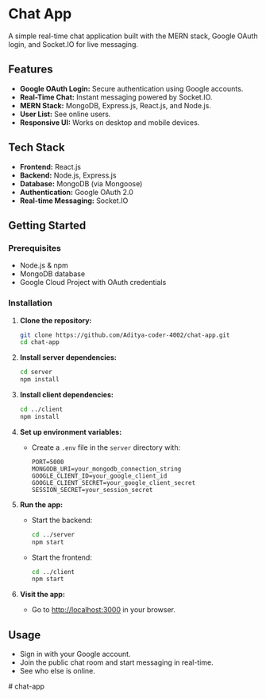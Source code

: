 # Chat App

A simple real-time chat application built with the MERN stack, Google OAuth login, and Socket.IO for live messaging.

## Features

- **Google OAuth Login:** Secure authentication using Google accounts.
- **Real-Time Chat:** Instant messaging powered by Socket.IO.
- **MERN Stack:** MongoDB, Express.js, React.js, and Node.js.
- **User List:** See online users.
- **Responsive UI:** Works on desktop and mobile devices.

## Tech Stack

- **Frontend:** React.js
- **Backend:** Node.js, Express.js
- **Database:** MongoDB (via Mongoose)
- **Authentication:** Google OAuth 2.0
- **Real-time Messaging:** Socket.IO

## Getting Started

### Prerequisites

- Node.js & npm
- MongoDB database
- Google Cloud Project with OAuth credentials

### Installation

1. **Clone the repository:**
   ```bash
   git clone https://github.com/Aditya-coder-4002/chat-app.git
   cd chat-app
   ```

2. **Install server dependencies:**
   ```bash
   cd server
   npm install
   ```

3. **Install client dependencies:**
   ```bash
   cd ../client
   npm install
   ```

4. **Set up environment variables:**

   - Create a `.env` file in the `server` directory with:
     ```
     PORT=5000
     MONGODB_URI=your_mongodb_connection_string
     GOOGLE_CLIENT_ID=your_google_client_id
     GOOGLE_CLIENT_SECRET=your_google_client_secret
     SESSION_SECRET=your_session_secret
     ```

5. **Run the app:**

   - Start the backend:
     ```bash
     cd ../server
     npm start
     ```
   - Start the frontend:
     ```bash
     cd ../client
     npm start
     ```

6. **Visit the app:**
   - Go to [http://localhost:3000](http://localhost:5000) in your browser.

## Usage

- Sign in with your Google account.
- Join the public chat room and start messaging in real-time.
- See who else is online.


#   c h a t - a p p  
 